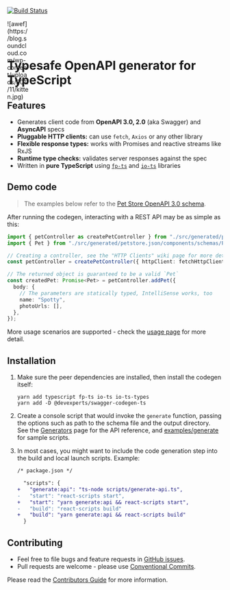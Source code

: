 [![Build Status](https://travis-ci.org/devexperts/swagger-codegen-ts.svg?branch=master)](https://travis-ci.org/devexperts/swagger-codegen-ts)

<div style="width:50px; height:50px">
![awef](https://blog.soundcloud.com/wp-content/uploads/2011/11/kitten.jpg)
</div>

# Typesafe OpenAPI generator for TypeScript

## Features
* Generates client code from **OpenAPI 3.0, 2.0** (aka Swagger) and **AsyncAPI** specs
* **Pluggable HTTP clients:** can use `fetch`, `Axios` or any other library
* **Flexible response types:** works with Promises and reactive streams like RxJS
* **Runtime type checks:** validates server responses against the spec
* Written in **pure TypeScript** using [`fp-ts`](https://github.com/gcanti/fp-ts) and [`io-ts`](https://github.com/gcanti/io-ts) libraries

## Demo code

> The examples below refer to the [Pet Store OpenAPI 3.0 schema](https://petstore3.swagger.io/).

After running the codegen, interacting with a REST API may be as simple as this:

```typescript
import { petController as createPetController } from "./src/generated/petstore.json/paths/PetController";
import { Pet } from "./src/generated/petstore.json/components/schemas/Pet";

// Creating a controller, see the "HTTP Clients" wiki page for more details
const petController = createPetController({ httpClient: fetchHttpClient });

// The returned object is guaranteed to be a valid `Pet`
const createdPet: Promise<Pet> = petController.addPet({
  body: {
    // The parameters are statically typed, IntelliSense works, too
    name: "Spotty",
    photoUrls: [],
  },
});
```

More usage scenarios are supported - check the [usage page](./docs/usage/generated-code.md) for more detail.

## Installation

1. Make sure the peer dependencies are installed, then install the codegen itself:
   ```
   yarn add typescript fp-ts io-ts io-ts-types
   yarn add -D @devexperts/swagger-codegen-ts
   ```

2. Create a console script that would invoke the `generate` function, passing the options such as path to the schema file and the output directory.
See the [Generators](docs/usage/api.md) page for the API reference, and [examples/generate](examples/generate) for sample scripts.

3. In most cases, you might want to include the code generation step into the build and local launch scripts. Example:
   ```diff
   /* package.json */

     "scripts": {
   +   "generate:api": "ts-node scripts/generate-api.ts",
   -   "start": "react-scripts start",
   +   "start": "yarn generate:api && react-scripts start",
   -   "build": "react-scripts build"
   +   "build": "yarn generate:api && react-scripts build"
     }
   ```

## Contributing

* Feel free to file bugs and feature requests in [GitHub issues](https://github.com/devexperts/swagger-codegen-ts/issues/new).
* Pull requests are welcome - please use [Conventional Commits](https://www.conventionalcommits.org/en/v1.0.0-beta.2/).

Please read the [Contributors Guide](./docs/development/contributors-guide.md) for more information.
